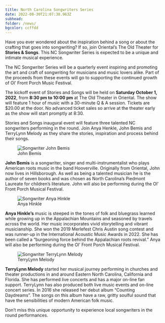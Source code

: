 ```yaml
---
title: North Carolina Songwriters Series
date: 2022-08-30T21:07:38.963Z
subhead: 
folder: /news/
bgcolor: ccffdd
---
```


Have you ever wondered about the inspiration behind a song or about the crafting that goes into songwriting?  If so, join Oriental’s The Old Theater for **Stories & Songs**.  This NC Songwriter Series is expected to be a unique and intimate musical experience.

The NC Songwriter Series will be a quarterly event inspiring and promoting the art and craft of songwriting for musicians and music lovers alike.  Part of the proceeds from these events will go to supporting the continued growth of Ol’ Front Porch Music Festival. 

The kickoff event of Stories and Songs will be held on **Saturday October 1, 2022**, from **8:30 pm to 10:00 pm** at The Old Theater in Oriental.  The show will feature 1 hour of music with a 30-minute Q & A session.  Tickets are $20.00 at the door.  No advanced ticket sales so arrive at the theater early as the show will start promptly at 8:30.

Stories and Songs inaugural event will feature three talented NC songwriters performing in the round.  Join Anya Henkle, John Bemis and TerryLynn Melody as they share the stories, inspiration and process behind their songs.  

<figure>
  <img
    src="/images/news/john-claude-bemis-songwriter.webp"
    alt="Songwriter John Bemis"
    loading="lazy"
  />
  <figcaption class="italic">John Bemis
  </figcaption>
</figure>

**John Bemis** is a songwriter, singer and multi-instrumentalist who plays American roots music in the band Hooverville.  Originally from Oriental, John now lives in Hillsborough.  As well as being a talented musician he is the author of seven books and was chosen as North Carolina’s Piedmont Laureate for children’s literature. John will also be performing during the Ol’ Front Porch Musical Festival.


<figure>
  <img
    src="/images/news/anya-hinkle-songwriter.webp"
    alt="Songwriter Anya Hinkle"
    loading="lazy"
  />
  <figcaption class="italic">Anya Hinkle
  </figcaption>
</figure>

**Anya Hinkle’s** music is steeped in the tones of folk and bluegrass learned while growing up in the Appalachian Mountains and seasoned by travels across the world.  Her music incorporates vivid storytelling and vibrant musicianship.  She won the 2019 Merlefest Chris Austin song contest and was runner-up in the International Acoustic Music Awards in 2022.  She has been called a “burgeoning force behind the Appalachian roots revival.” Anya will also be performing during the Ol’ Front Porch Musical Festival.

<figure>
  <img
    src="/images/news/terrylynn-melody-songwriter.webp"
    alt="Songwriter TerryLynn Melody"
    loading="lazy"
  />
  <figcaption class="italic">TerryLynn Melody
  </figcaption>
</figure>



**TerryLynn Melody** started her musical journey performing in churches and theater productions in and around Eastern North Carolina, California and Florida. She has performed live concerts and has a major on-line fan support.  TerryLynn has also produced both  live music events and on-line concert series.  In 2016 she released her debut album “Counting Daydreams”.  The songs on this album have a raw, gritty soulful sound that have the sensibilities of modern American folk music.  


Don’t miss this unique opportunity to experience local songwriters in the round performances. 




 



